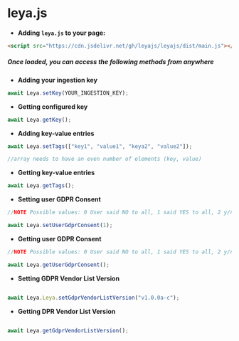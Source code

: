 # leya.js

* **Adding `leya.js` to your page:**

```html
<script src="https://cdn.jsdelivr.net/gh/leyajs/leyajs/dist/main.js"></script>
```

##### Once loaded, you can access the following methods from anywhere

* **Adding your ingestion key**

```javascript
await Leya.setKey(YOUR_INGESTION_KEY);
```

* **Getting configured key**

```javascript
await Leya.getKey();
```

* **Adding key-value entries**

```javascript
await Leya.setTags(["key1", "value1", "keya2", "value2"]);

//array needs to have an even number of elements (key, value) 
```

* **Getting key-value entries**

```javascript
await Leya.getTags();
```

* **Setting user GDPR Consent**

```javascript
//NOTE Possible values: 0 User said NO to all, 1 said YES to all, 2 y/n to some, 3 unknown

await Leya.setUserGdprConsent(1); 

```

* **Getting user GDPR Consent**

```javascript
//NOTE Possible values: 0 User said NO to all, 1 said YES to all, 2 y/n to some, 3 unknown

await Leya.getUserGdprConsent(); 

```

* **Setting GDPR Vendor List Version**

```javascript

await Leya.Leya.setGdprVendorListVersion("v1.0.0a-c"); 

```

* **Getting DPR Vendor List Version**

```javascript

await Leya.getGdprVendorListVersion(); 

```
